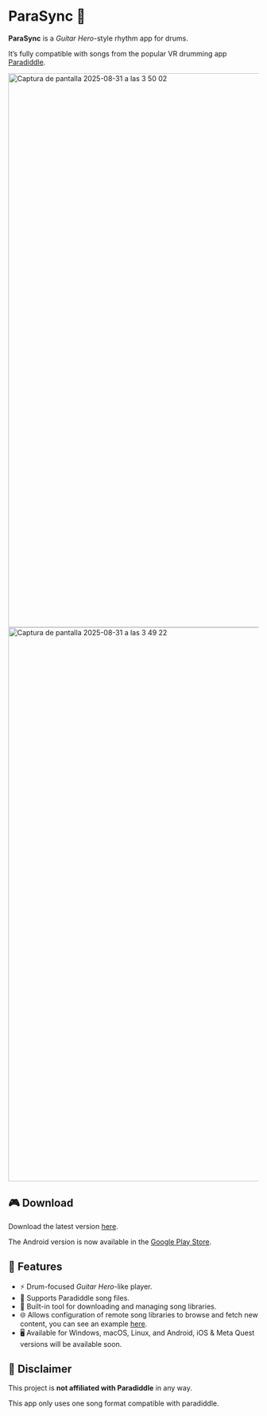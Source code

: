# ParaSync 🥁

**ParaSync** is a _Guitar Hero_-style rhythm app for drums.

It’s fully compatible with songs from the popular VR drumming app [Paradiddle](https://paradiddleapp.com).

<img width="1336" height="1115" alt="Captura de pantalla 2025-08-31 a las 3 50 02" src="https://github.com/user-attachments/assets/a349cd02-548a-45e6-9751-6e2af3dad0e5" />
<img width="1336" height="1115" alt="Captura de pantalla 2025-08-31 a las 3 49 22" src="https://github.com/user-attachments/assets/f477b0b4-1852-4900-aa10-d22630eb25fa" />

## 🎮 Download

Download the latest version [here](https://github.com/androettop/parasync/releases).

The Android version is now available in the [Google Play Store](https://play.google.com/store/apps/details?id=com.androettop.parasync).

## 🧩 Features

- ⚡ Drum-focused _Guitar Hero_-like player.
- 🎵 Supports Paradiddle song files.
- 📂 Built-in tool for downloading and managing song libraries.
- 🌐 Allows configuration of remote song libraries to browse and fetch new content, you can see an example [here](https://gist.github.com/androettop/765e909d37c2b562245d2458713c6223).
- 🖥️ Available for Windows, macOS, Linux, and Android, iOS & Meta Quest versions will be available soon.

## 📢 Disclaimer

This project is **not affiliated with Paradiddle** in any way.

This app only uses one song format compatible with paradiddle.
